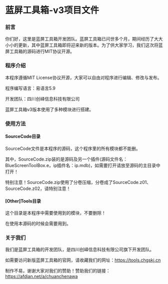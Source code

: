 # 蓝屏工具箱-v3项目文件
### 前言
你们好，这里是蓝屏工具箱开发团队。蓝屏工具箱已问世多个月，期间经历了大大小小的更新，其中蓝屏工具箱即将迎来新的版本。为了供大家学习，我们这次将蓝屏工具箱的源码进行MIT协议开源。
### 程序介绍
本程序遵循MIT License协议开源，大家可以自由对程序进行编辑、修改与发布。

程序编写语言：易语言5.9

开发团队：四川创峄信息科技有限公司

蓝屏工具箱v3版本使用了多种模块进行搭建。
### 使用方法
#### SourceCode目录
SourceCode文件是本程序的源码，这个程序里的所有模块都不能删。

其中，SourceCode.zip装的是源码及另一个插件(源码文件名：BlueScreenToolBox.e，ip插件名：ip.mdb)，如需要打开请放至源码的主目录中打开！

特别注意！SourceCode.zip使用了分卷压缩，分卷成了SourceCode.z01、SourceCode.z02，请特别注意！
#### [Other]Tools目录
这个目录是本程序中需要使用到的模块，不要删除！

在使用本源码的时候会需要用到。
### 关于我们
我们是蓝屏工具箱的开发团队，是四川创峄信息科技有限公司旗下开发团队。

如需要访问新版蓝屏工具箱的官网，请收藏我们的网址：https://tools.chgskj.cn

制作不易，谢谢大家对我们的赞助！赞助我们的链接：https://afdian.net/a/chuanchenawa
